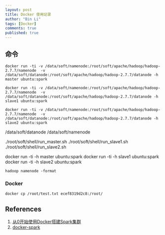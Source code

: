 ```yaml
---
layout: post
title: Docker 使用记录
author: "Bin Li"
tags: [Docker]
comments: true
published: true
---
```



## 命令

```shell
docker run -ti -v /data/soft/namenode:/root/soft/apache/hadoop/hadoop-2.7.7/namenode  -v /data/soft/datanode:/root/soft/apache/hadoop/hadoop-2.7.7/datanode -h master ubuntu:spark

docker run -ti -v /data/soft/namenode:/root/soft/apache/hadoop/hadoop-2.7.7/namenode  -v /data/soft/datanode:/root/soft/apache/hadoop/hadoop-2.7.7/datanode -h slave1 ubuntu:spark

docker run -ti -v /data/soft/namenode:/root/soft/apache/hadoop/hadoop-2.7.7/namenode  -v /data/soft/datanode:/root/soft/apache/hadoop/hadoop-2.7.7/datanode -h slave2 ubuntu:spark
```

/data/soft/datanode
/data/soft/namenode

./root/soft/shell/run_master.sh
./root/soft/shell/run_slave1.sh
./root/soft/shell/run_slave2.sh

docker run -ti -h master ubuntu:spark
docker run -ti -h slave1 ubuntu:spark
docker run -ti -h slave2 ubuntu:spark

```shell
hadoop namenode -format
```

### Docker

```shell
docker cp /root/test.txt ecef8319d2c8:/root/
```
## References
1. [从0开始使用Docker搭建Spark集群](https://www.jianshu.com/p/ee210190224f)
2. [docker-spark](https://github.com/P7h/docker-spark)